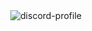 <div align="center">
<img herf="https://discord.com/users/466260717629079563" src="https://lanyard-profile-readme.vercel.app/api/466260717629079563" alt="discord-profile">
</div>
